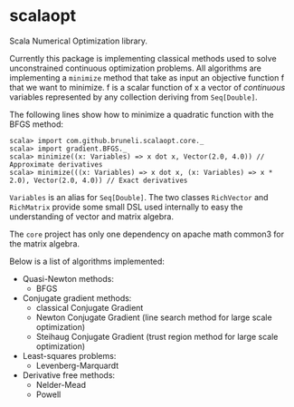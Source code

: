 scalaopt
========

Scala Numerical Optimization library.

Currently this package is implementing classical methods used to solve unconstrained continuous 
optimization problems. All algorithms are implementing a `minimize` method that take as input an
objective function f that we want to minimize. f is a scalar function of x a vector of _continuous_
variables represented by any collection deriving from `Seq[Double]`.

The following lines show how to minimize a quadratic function with the BFGS method:

    scala> import com.github.bruneli.scalaopt.core._
    scala> import gradient.BFGS._
    scala> minimize((x: Variables) => x dot x, Vector(2.0, 4.0)) // Approximate derivatives
    scala> minimize(((x: Variables) => x dot x, (x: Variables) => x * 2.0), Vector(2.0, 4.0)) // Exact derivatives

`Variables` is an alias for `Seq[Double]`. The two classes `RichVector` and `RichMatrix` provide
some small DSL used internally to easy the understanding of vector and matrix algebra.

The `core` project has only one dependency on apache math common3 for the matrix algebra.

Below is a list of algorithms implemented:

* Quasi-Newton methods: 
    * BFGS
* Conjugate gradient methods: 
    * classical Conjugate Gradient
    * Newton Conjugate Gradient (line search method for large scale optimization)
    * Steihaug Conjugate Gradient (trust region method for large scale optimization)
* Least-squares problems:
    * Levenberg-Marquardt
* Derivative free methods:
    * Nelder-Mead
    * Powell